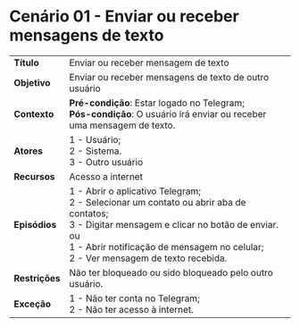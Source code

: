 # Cenário 01 - Enviar ou receber mensagens de texto

|                |                                                                                                                                                                                                                                              |
| -------------- | :------------------------------------------------------------------------------------------------------------------------------------------------------------------------------------------------------------------------------------------- |
| **Título**     | Enviar ou receber mensagem de texto                                                                                                                                                                                                          |
| **Objetivo**   | Enviar ou receber mensagens de texto de outro usuário                                                                                                                                                                                        |
| **Contexto**   | **Pré-condição**: Estar logado no Telegram;<br>**Pós-condição**: O usuário irá enviar ou receber uma mensagem de texto.                                                                                                                      |
| **Atores**     | 1 - Usuário;<br> 2 - Sistema. <br> 3 - Outro usuário                                                                                                                                                                                         |
| **Recursos**   | Acesso a internet                                                                                                                                                                                                                            |
| **Episódios**  | 1 - Abrir o aplicativo Telegram;<br>2 - Selecionar um contato ou abrir aba de contatos;<br>3 - Digitar mensagem e clicar no botão de enviar.<br> ou <br>1 - Abrir notificação de mensagem no celular;<br>2 - Ver mensagem de texto recebida. |
| **Restrições** | Não ter bloqueado ou sido bloqueado pelo outro usuário.                                                                                                                                                                                      |
| **Exceção**    | 1 - Não ter conta no Telegram;<br> 2 - Não ter acesso à internet.                                                                                                                                                                            |
